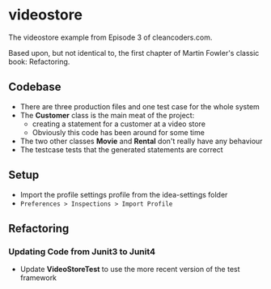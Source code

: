 # videostore

The videostore example from Episode 3 of cleancoders.com. 

Based upon, but not identical to, the first chapter of Martin Fowler's classic book: Refactoring.

## Codebase
* There are three production files and one test case for the whole system
* The **Customer** class is the main meat of the project: 
  * creating a statement for a customer at a video store
  * Obviously this code has been around for some time
* The two other classes **Movie** and **Rental** don't really have any behaviour
* The testcase tests that the generated statements are correct

## Setup
* Import the profile settings profile from the idea-settings folder
* `Preferences > Inspections > Import Profile`

## Refactoring
### Updating Code from Junit3 to Junit4
* Update **VideoStoreTest** to use the more recent version of the test framework